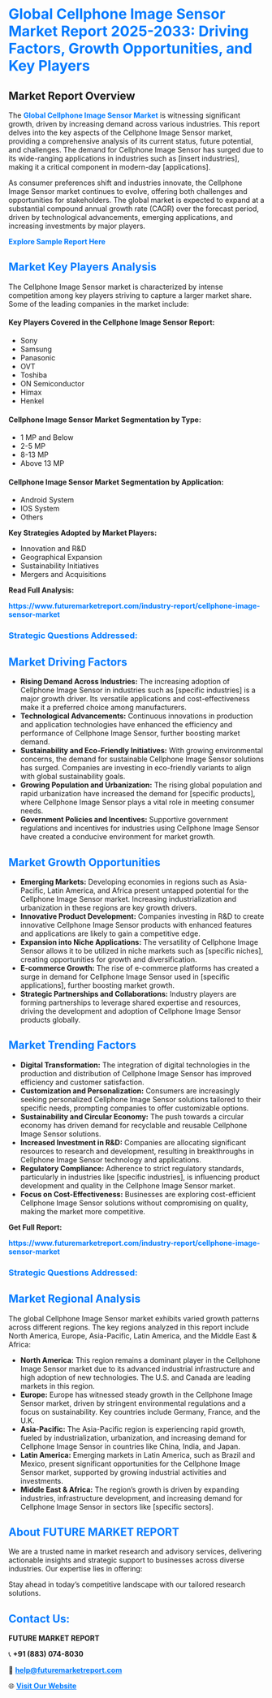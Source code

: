 <h1 style="color: #007BFF;">Global Cellphone Image Sensor Market Report 2025-2033: Driving Factors, Growth Opportunities, and Key Players</h1>

<section id="overview">
<h2>Market Report Overview</h2>
<p>The <a href="https://www.futuremarketreport.com/industry-report/cellphone-image-sensor-market" style="color: #007BFF; text-decoration: none;"><strong>Global Cellphone Image Sensor Market</strong></a> is witnessing significant growth, driven by increasing demand across various industries. This report delves into the key aspects of the Cellphone Image Sensor market, providing a comprehensive analysis of its current status, future potential, and challenges. The demand for Cellphone Image Sensor has surged due to its wide-ranging applications in industries such as [insert industries], making it a critical component in modern-day [applications].</p>
<p>As consumer preferences shift and industries innovate, the Cellphone Image Sensor market continues to evolve, offering both challenges and opportunities for stakeholders. The global market is expected to expand at a substantial compound annual growth rate (CAGR) over the forecast period, driven by technological advancements, emerging applications, and increasing investments by major players.</p>
</section>

<section id="overview">
<p><a href="https://www.futuremarketreport.com/request-sample/reportId=90179" style="color: #007BFF; text-decoration: none;"><strong>Explore Sample Report Here</strong></a></p>
</section>

<section id="key-players">
<h2 style="color: #007BFF;">Market Key Players Analysis</h2>
<p>The Cellphone Image Sensor market is characterized by intense competition among key players striving to capture a larger market share. Some of the leading companies in the market include:</p>
<h4>Key Players Covered in the Cellphone Image Sensor Report:</h4>
<ul><li>Sony</li><li>Samsung</li><li>Panasonic</li><li>OVT</li><li>Toshiba</li><li>ON Semiconductor</li><li>Himax</li><li>Henkel</li></ul>
<h4>Cellphone Image Sensor Market Segmentation by Type:</h4>
<ul><li>1 MP and Below</li><li>2-5 MP</li><li>8-13 MP</li><li>Above 13 MP</li></ul>

<h4>Cellphone Image Sensor Market Segmentation by Application:</h4>
<ul><li>Android System</li><li>IOS System</li><li>Others</li></ul>
<p><strong>Key Strategies Adopted by Market Players:</strong></p>
<ul>
<li>Innovation and R&D</li>
<li>Geographical Expansion</li>
<li>Sustainability Initiatives</li>
<li>Mergers and Acquisitions</li>
</ul>
</section>

<section>
<p><strong>Read Full Analysis: </strong></p><a href="https://www.futuremarketreport.com/industry-report/cellphone-image-sensor-market" style="color: #007BFF; text-decoration: none;"><strong>https://www.futuremarketreport.com/industry-report/cellphone-image-sensor-market</strong></a>
<h3 style="color: #007BFF;">Strategic Questions Addressed:</h3>
</section>

<section id="driving-factors">
<h2 style="color: #007BFF;">Market Driving Factors</h2>
<ul>
<li><strong>Rising Demand Across Industries:</strong> The increasing adoption of Cellphone Image Sensor in industries such as [specific industries] is a major growth driver. Its versatile applications and cost-effectiveness make it a preferred choice among manufacturers.</li>
<li><strong>Technological Advancements:</strong> Continuous innovations in production and application technologies have enhanced the efficiency and performance of Cellphone Image Sensor, further boosting market demand.</li>
<li><strong>Sustainability and Eco-Friendly Initiatives:</strong> With growing environmental concerns, the demand for sustainable Cellphone Image Sensor solutions has surged. Companies are investing in eco-friendly variants to align with global sustainability goals.</li>
<li><strong>Growing Population and Urbanization:</strong> The rising global population and rapid urbanization have increased the demand for [specific products], where Cellphone Image Sensor plays a vital role in meeting consumer needs.</li>
<li><strong>Government Policies and Incentives:</strong> Supportive government regulations and incentives for industries using Cellphone Image Sensor have created a conducive environment for market growth.</li>
</ul>
</section>

<section id="growth-opportunities">
<h2 style="color: #007BFF;">Market Growth Opportunities</h2>
<ul>
<li><strong>Emerging Markets:</strong> Developing economies in regions such as Asia-Pacific, Latin America, and Africa present untapped potential for the Cellphone Image Sensor market. Increasing industrialization and urbanization in these regions are key growth drivers.</li>
<li><strong>Innovative Product Development:</strong> Companies investing in R&D to create innovative Cellphone Image Sensor products with enhanced features and applications are likely to gain a competitive edge.</li>
<li><strong>Expansion into Niche Applications:</strong> The versatility of Cellphone Image Sensor allows it to be utilized in niche markets such as [specific niches], creating opportunities for growth and diversification.</li>
<li><strong>E-commerce Growth:</strong> The rise of e-commerce platforms has created a surge in demand for Cellphone Image Sensor used in [specific applications], further boosting market growth.</li>
<li><strong>Strategic Partnerships and Collaborations:</strong> Industry players are forming partnerships to leverage shared expertise and resources, driving the development and adoption of Cellphone Image Sensor products globally.</li>
</ul>
</section>

<section id="trending-factors">
<h2 style="color: #007BFF;">Market Trending Factors</h2>
<ul>
<li><strong>Digital Transformation:</strong> The integration of digital technologies in the production and distribution of Cellphone Image Sensor has improved efficiency and customer satisfaction.</li>
<li><strong>Customization and Personalization:</strong> Consumers are increasingly seeking personalized Cellphone Image Sensor solutions tailored to their specific needs, prompting companies to offer customizable options.</li>
<li><strong>Sustainability and Circular Economy:</strong> The push towards a circular economy has driven demand for recyclable and reusable Cellphone Image Sensor solutions.</li>
<li><strong>Increased Investment in R&D:</strong> Companies are allocating significant resources to research and development, resulting in breakthroughs in Cellphone Image Sensor technology and applications.</li>
<li><strong>Regulatory Compliance:</strong> Adherence to strict regulatory standards, particularly in industries like [specific industries], is influencing product development and quality in the Cellphone Image Sensor market.</li>
<li><strong>Focus on Cost-Effectiveness:</strong> Businesses are exploring cost-efficient Cellphone Image Sensor solutions without compromising on quality, making the market more competitive.</li>
</ul>
</section>

<section>
<p><strong>Get Full Report: </strong></p><a href="https://www.futuremarketreport.com/industry-report/cellphone-image-sensor-market" style="color: #007BFF; text-decoration: none;"><strong>https://www.futuremarketreport.com/industry-report/cellphone-image-sensor-market</strong></a>
<h3 style="color: #007BFF;">Strategic Questions Addressed:</h3>
</section>


<section id="regional-analysis">
<h2 style="color: #007BFF;">Market Regional Analysis</h2>
<p>The global Cellphone Image Sensor market exhibits varied growth patterns across different regions. The key regions analyzed in this report include North America, Europe, Asia-Pacific, Latin America, and the Middle East & Africa:</p>
<ul>
<li><strong>North America:</strong> This region remains a dominant player in the Cellphone Image Sensor market due to its advanced industrial infrastructure and high adoption of new technologies. The U.S. and Canada are leading markets in this region.</li>
<li><strong>Europe:</strong> Europe has witnessed steady growth in the Cellphone Image Sensor market, driven by stringent environmental regulations and a focus on sustainability. Key countries include Germany, France, and the U.K.</li>
<li><strong>Asia-Pacific:</strong> The Asia-Pacific region is experiencing rapid growth, fueled by industrialization, urbanization, and increasing demand for Cellphone Image Sensor in countries like China, India, and Japan.</li>
<li><strong>Latin America:</strong> Emerging markets in Latin America, such as Brazil and Mexico, present significant opportunities for the Cellphone Image Sensor market, supported by growing industrial activities and investments.</li>
<li><strong>Middle East & Africa:</strong> The region’s growth is driven by expanding industries, infrastructure development, and increasing demand for Cellphone Image Sensor in sectors like [specific sectors].</li>
</ul>
</section>

<footer>
<h2 style="color: #007BFF;">About FUTURE MARKET REPORT</h2>
<p>We are a trusted name in market research and advisory services, delivering actionable insights and strategic support to businesses across diverse industries. Our expertise lies in offering:</p>

<p>Stay ahead in today’s competitive landscape with our tailored research solutions.</p>

<h2 style="color: #007BFF;">Contact Us:</h2>
<p><strong>FUTURE MARKET REPORT</strong></p>
<p>📞 <strong>+91 (883) 074-8030</strong></p>
<p>📧 <strong><a href="mailto:help@futuremarketreport.com" style="color: #007BFF;">help@futuremarketreport.com</a></strong></p>
<p>🌐 <strong><a href="https://www.futuremarketreport.com/" style="color: #007BFF;">Visit Our Website</a></strong></p>
</footer>